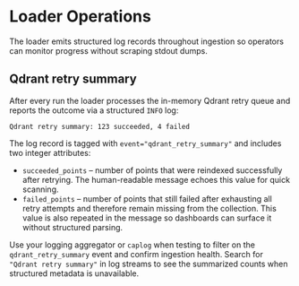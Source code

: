 # Loader Operations

The loader emits structured log records throughout ingestion so operators can
monitor progress without scraping stdout dumps.

## Qdrant retry summary

After every run the loader processes the in-memory Qdrant retry queue and
reports the outcome via a structured ``INFO`` log:

```
Qdrant retry summary: 123 succeeded, 4 failed
```

The log record is tagged with ``event="qdrant_retry_summary"`` and includes two
integer attributes:

- ``succeeded_points`` – number of points that were reindexed successfully after
  retrying. The human-readable message echoes this value for quick scanning.
- ``failed_points`` – number of points that still failed after exhausting all
  retry attempts and therefore remain missing from the collection. This value is
  also repeated in the message so dashboards can surface it without structured
  parsing.

Use your logging aggregator or ``caplog`` when testing to filter on the
``qdrant_retry_summary`` event and confirm ingestion health. Search for
``"Qdrant retry summary"`` in log streams to see the summarized counts when
structured metadata is unavailable.
